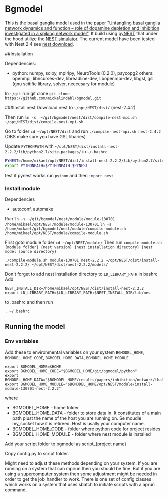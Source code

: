 # Bgmodel
This is the basal ganglia model used in the paper 
["Untangling basal ganglia network dynamics and function – role of dopamine depletion and inhibition investigated in a spiking network model"](http://eneuro.org/content/early/2016/12/22/ENEURO.0156-16.2016.article-info),
It build using [pyNEST](http://www.nest-simulator.org/introduction-to-pynest/) that under the 
hood utilize the [NEST simulator](http://www.nest-simulator.org/). The current model have been
tested with Nest 2.4 see [nest download](http://www.nest-simulator.org/download/).

##Installation

Dependencies:
* python: numpy, scipy, mpi4py, NeuroTools (0.2.0), psycopg2
others: openmpi, libncurses-dev, libreadline-dev, libopenmpi-dev, libgsl, gsl (gnu scitific library, solver, neccesary for module) 

In `~/git` run git clone `git clone https://github.com/mickelindahl/bgmodel.git`

###Install nest
Download nest to `~/opt/NEST/dist/` (nest-2.4.2)

Then run `ln -s  ~/git/bgmodel/nest/dist/compile-nest-mpi.sh ~/opt/NEST/dist/compile-nest-mpi.sh`

Go to folder `cd ~/opt/NEST/dist` and run `./compile-nest-mpi.sh nest-2.4.2` (OBS make sure you have GSL libaries)

Update  `PYTHONPATH` with `~/opt/NEST/dist/install-nest-2.2.2/lib/python2.7/site-packages/`
in `~/.bashrc`

```sh
PYNEST=/home/mikael/opt/NEST/dist/install-nest-2.2.2/lib/python2.7/site-packages/
export PYTHONPATH=$PYTHONPATH:$PYNEST
```

test if pynest works run `python` and then `import nest`

### Install module

Dependencies
* autoconf, automake

Run
`ln -s ~/git/bgmodel/nest/module/module-130701 /home/mikael/opt/NEST/module/module-130701`
`ln -s /home/mikael/git/bgmodel/nest/module/compile-module.sh /home/mikael/opt/NEST/module/compile-module.sh`

First goto module folder  `cd ~/opt/NEST/module/`
Then run `compile-module.sh {module folder} {nest version} {nest installation directory} {nest model source directory}` 

```
./compile-module.sh module-130701 nest-2.2.2 ~/opt/NEST/dist/install-nest-2.2.2/ ~/opt/NEST/dist/nest-2.2.2/models/
```

Don't forget to add nest installation directory to `LD_LIBRARY_PATH` in bashrc
Add
```
NEST_INSTALL_DIR=/home/mikael/opt/NEST/dist/install-nest-2.2.2
export LD_LIBRARY_PATH=$LD_LIBRARY_PATH:$NEST_INSTALL_DIR/lib/nes
```
to .bashrc and then run
```
. ~/.bashrc
```

## Running the model

### Env variables
Add these to environmental variables on your system
`BGMODEL_HOME`, `BGMODEL_HOME_CODE`, `BGMODEL_HOME_DATA`, `BGMODEL_HOME_MODULE`

```
export BGMODEL_HOME=$HOME
export BGMODEL_HOME_CODE="$BGMODEL_HOME/git/bgmodel/python"
export BGMODEL_HOME_DATA="$BGMODEL_HOME/results/papers/inhibition/network/thalamus"
export BGMODEL_HOME_MODULE="$BGMODEL_HOME/opt/NEST/module/install-module-130701-nest-2.2.2"
```
where  
* BGMODEL_HOME - home folder
* BGMODEL_HOME_DATA - folder to store data in. It constitutes of a main path plust the name of the host you are running on. Se moudle my_socket how it is retireed. Host is usally your computer name. 
* BGMODEL_HOME_CODE - folder where python code for project resides
* BGMODEL_HOME_MODULE - folder where nest module is installed

Add your script folder to bgmodel as script_{project name}

Copy config.py to script folder. 

Might need to adjust these methods depending on your system. If you are running on a system that can mpirun then
you should be fine. But if you are using a supercomputer system then 
some adjustment might be needed in order to get the job_handler to work.
There is one set of config classes which works on a system that uses sbatch to initiate scripts with
a aprun command. 

















